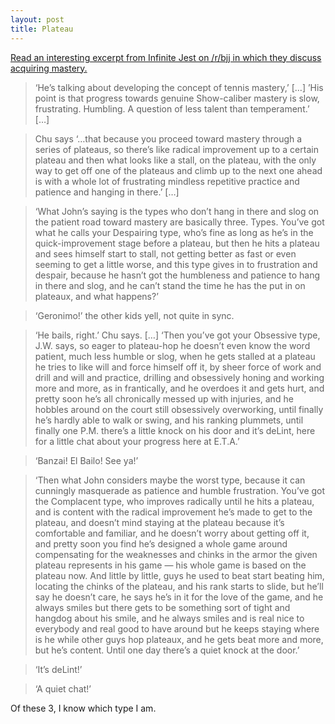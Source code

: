 ```yaml
---
layout: post
title: Plateau
---
```


[Read an interesting excerpt from Infinite Jest on /r/bjj in which they discuss acquiring mastery.](https://www.reddit.com/r/bjj/comments/3uuvbw/david_foster_wallace_on_plateaus/)

>‘He’s talking about developing the concept of tennis mastery,’ […] ’His point is that progress towards genuine Show-caliber mastery is slow, frustrating. Humbling. A question of less talent than temperament.’ […]

>Chu says ‘…that because you proceed toward mastery through a series of plateaus, so there’s like radical improvement up to a certain plateau and then what looks like a stall, on the plateau, with the only way to get off one of the plateaus and climb up to the next one ahead is with a whole lot of frustrating mindless repetitive practice and patience and hanging in there.’ […]

>‘What John’s saying is the types who don’t hang in there and slog on the patient road toward mastery are basically three. Types. You’ve got what he calls your Despairing type, who’s fine as long as he’s in the quick-improvement stage before a plateau, but then he hits a plateau and sees himself start to stall, not getting better as fast or even seeming to get a little worse, and this type gives in to frustration and despair, because he hasn’t got the humbleness and patience to hang in there and slog, and he can’t stand the time he has the put in on plateaux, and what happens?’

>‘Geronimo!’ the other kids yell, not quite in sync.

>‘He bails, right.’ Chu says. […] ‘Then you’ve got your Obsessive type, J.W. says, so eager to plateau-hop he doesn’t even know the word patient, much less humble or slog, when he gets stalled at a plateau he tries to like will and force himself off it, by sheer force of work and drill and will and practice, drilling and obsessively honing and working more and more, as in frantically, and he overdoes it and gets hurt, and pretty soon he’s all chronically messed up with injuries, and he hobbles around on the court still obsessively overworking, until finally he’s hardly able to walk or swing, and his ranking plummets, until finally one P.M. there’s a little knock on his door and it’s deLint, here for a little chat about your progress here at E.T.A.’

>‘Banzai! El Bailo! See ya!’

>‘Then what John considers maybe the worst type, because it can cunningly masquerade as patience and humble frustration. You’ve got the Complacent type, who improves radically until he hits a plateau, and is content with the radical improvement he’s made to get to the plateau, and doesn’t mind staying at the plateau because it’s comfortable and familiar, and he doesn’t worry about getting off it, and pretty soon you find he’s designed a whole game around compensating for the weaknesses and chinks in the armor the given plateau represents in his game — his whole game is based on the plateau now. And little by little, guys he used to beat start beating him, locating the chinks of the plateau, and his rank starts to slide, but he’ll say he doesn’t care, he says he’s in it for the love of the game, and he always smiles but there gets to be something sort of tight and hangdog about his smile, and he always smiles and is real nice to everybody and real good to have around but he keeps staying where is he while other guys hop plateaux, and he gets beat more and more, but he’s content. Until one day there’s a quiet knock at the door.’

>‘It’s deLint!’

>‘A quiet chat!’

Of these 3, I know which type I am.
